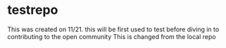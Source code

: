 testrepo
========
This was created on 11/21. this will be first used to test before diving in to contributing to the open community
This is changed from the local repo
